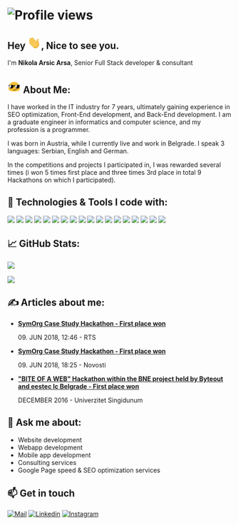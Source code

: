 # ![Profile views](https://gpvc.arturio.dev/arsapoz)

## Hey <img src="wave.gif" width="30px">, Nice to see you.

<p>I'm <strong>Nikola Arsic Arsa</strong>, Senior Full Stack developer & consultant

## <img src="blob-sunglasses.gif" width="30px"> About Me:
<p>I have worked in the IT industry for 7 years, ultimately gaining experience in SEO optimization, Front-End development, and Back-End development. I am a graduate engineer in informatics and computer science, and my profession is a programmer.
 </p>
 <p>I was born in Austria, while I currently live and work in Belgrade. I speak 3 languages: Serbian, English and German.</p>
<p>In the competitions and projects I participated in, I was rewarded several times (i won 5 times first place and three times 3rd place in total 9 Hackathons on which I participated).</p>

## 🔧 Technologies & Tools I code with:
![](https://img.shields.io/badge/Code-Vue-informational?style=flat&logo=vue.js&logoColor=white&color=2bbc8a)
![](https://img.shields.io/badge/Code-Nuxt-informational?style=flat&logo=nuxt.js&logoColor=white&color=2bbc8a)
![](https://img.shields.io/badge/Code-React-informational?style=flat&logo=react.js&logoColor=white&color=2bbc8a)
![](https://img.shields.io/badge/Code-Next-informational?style=flat&logo=Next.js&logoColor=white&color=2bbc8a)
![](https://img.shields.io/badge/Code-Laravel-informational?style=flat&logo=laravel&logoColor=white&color=2bbc8a)
![](https://img.shields.io/badge/Code-Wordpress-informational?style=flat&logo=Wordpress&logoColor=white&color=2bbc8a)
![](https://img.shields.io/badge/Code-JavaScript-informational?style=flat&logo=javascript&logoColor=white&color=2bbc8a)
![](https://img.shields.io/badge/Code-TypeScript-informational?style=flat&logo=typescript&logoColor=white&color=2bbc8a)
![](https://img.shields.io/badge/Code-jQuery-informational?style=flat&logo=jQuery&logoColor=white&color=2bbc8a)
![](https://img.shields.io/badge/OS-Macos-informational?style=flat&logo=Macos&logoColor=white&color=2bbc8a)
![](https://img.shields.io/badge/OS-Linux-informational?style=flat&logo=linux&logoColor=white&color=2bbc8a)
![](https://img.shields.io/badge/Editor-Php_Storm-informational?style=flat&logo=php-storm&logoColor=white&color=2bbc8a)
![](https://img.shields.io/badge/Editor-Web_Storm-informational?style=flat&logo=web-storm&logoColor=white&color=2bbc8a)
![](https://img.shields.io/badge/Editor-Visual_Studio_Code-informational?style=flat&logo=visual-studio&logoColor=white&color=2bbc8a)
![](https://img.shields.io/badge/Tools-Docker-informational?style=flat&logo=docker&logoColor=white&color=2bbc8a)
![](https://img.shields.io/badge/Tool-Heroku-informational?style=flat&logo=heroku&logoColor=white&color=2bbc8a)
![](https://img.shields.io/badge/Tool-Git-informational?style=flat&logo=git&logoColor=white&color=2bbc8a)
![](https://img.shields.io/badge/Tools-MySQL-informational?style=flat&logo=MySQL&logoColor=white&color=2bbc8a)
<br>

## &#x1f4c8; GitHub Stats:
<a><img align="center" src="https://github-readme-stats.vercel.app/api?username=arsapoz&hide=issues,contribs&show_icons=true&count_private=true&theme=vue-dark&hide_border=true" /></a>

<a><img align="center" src="https://github-readme-stats.vercel.app/api/top-langs/?username=arsapoz&theme=vue-dark&hide_border=true&langs_count=10&layout=compact" /></a>
<br>

## &#x270d; Articles about me:
<ul>
    <li>
     <a href="https://www.rts.rs/page/magazine/sr/story/1882/tehnologija/3165232/odrzan-studentski-hakaton--megdan-u-resavanju-poslovnih-problema.html">         <b> SymOrg Case Study Hackathon - First place won  </b><br></a><p> 09. JUN 2018, 12:46 - RTS</p>
     </a>
    </li> 
    <li>
     <a href="https://www.novosti.rs/vesti/naslovna/ekonomija/aktuelno.239.html:732012-%D0%A1%D1%82%D1%83%D0%B4%D0%B5%D0%BD%D1%82%D0%B8-%D0%BD%D1%83%D0%B4%D0%B5-%D1%80%D0%B5%D1%88%D0%B5%D1%9A%D0%B0-%D0%B7%D0%B0-%D0%B1%D0%BE%D1%99%D0%B5-%D0%BF%D0%B0%D1%83%D1%88%D0%B0%D0%BB%D0%BD%D0%BE-%D0%BE%D0%BF%D0%BE%D1%80%D0%B5%D0%B7%D0%B8%D0%B2%D0%B0%D1%9A%D0%B5">
      <b> SymOrg Case Study Hackathon - First place won  </b><br></a><p> 09. JUN 2018, 18:25 - Novosti</p>
   </a>
    </li> 
    <li>
     <a href="https://singidunum.ac.rs/upis/news/ir-studenti-univerziteta-singidunum-sampioni-u-programiranju"><b> 
"BITE OF A WEB" Hackathon within the BNE project held by Byteout and eestec lc Belgrade - First place won  </b><br></a><p> DECEMBER 2016 - Univerzitet Singidunum</p>
  </a>
    </li> 
</ul>

## 💬 Ask me about: 
<ul>
    <li>Website development</li>
    <li>Webapp development</li>
    <li>Mobile app development</li>
    <li>Consulting services</li>
    <li>Google Page speed & SEO optimization services</li>
</ul>

## 📫 Get in touch
[![Mail](https://img.shields.io/badge/-Say%20Hello!-black?style=for-the-badge&logo=gmail)](mailto:arsaaa93@gmail.com@gmail.com) 
[![Linkedin](https://img.shields.io/badge/-Nikola%Arsic-black?style=for-the-badge&logo=Linkedin)](https://www.linkedin.com/in/nikola-arsic-arsa/) 
[![Instagram](https://img.shields.io/badge/-Nikola%Arsic-black?style=for-the-badge&logo=instagram)](https://www.instagram.com/arsapoz/)
